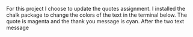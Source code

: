 For this project I choose to update the quotes assignment. I installed the chalk package to change the colors of the text in the terminal below. The quote is magenta and the thank you message is cyan. After the two text message 